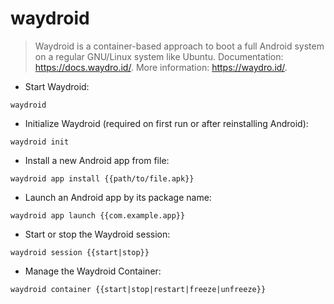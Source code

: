 # waydroid

> Waydroid is a container-based approach to boot a full Android system on a regular GNU/Linux system like Ubuntu.
> Documentation: <https://docs.waydro.id/>.
> More information: <https://waydro.id/>.

- Start Waydroid:

`waydroid`

- Initialize Waydroid (required on first run or after reinstalling Android):

`waydroid init`

- Install a new Android app from file:

`waydroid app install {{path/to/file.apk}}`

- Launch an Android app by its package name:

`waydroid app launch {{com.example.app}}`

- Start or stop the Waydroid session:

`waydroid session {{start|stop}}`

- Manage the Waydroid Container:

`waydroid container {{start|stop|restart|freeze|unfreeze}}`
